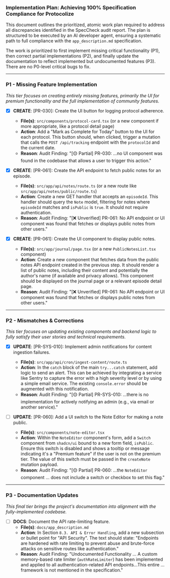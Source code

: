 ### **Implementation Plan: Achieving 100% Specification Compliance for Protocolize**

This document outlines the prioritized, atomic work plan required to address all discrepancies identified in the SpecCheck audit report. The plan is structured to be executed by an AI developer agent, ensuring a systematic path to full compliance with the `app_description.md` specification.

The work is prioritized to first implement missing critical functionality (P1), then correct partial implementations (P2), and finally update the documentation to reflect implemented but undocumented features (P3). There are no P0-level critical bugs to fix.

---

### **P1 - Missing Feature Implementation**

*This tier focuses on creating entirely missing features, primarily the UI for premium functionality and the full implementation of community features.*

- [x] **CREATE**: [PR-030]: Create the UI button for logging protocol adherence.
    - **File(s)**: `src/components/protocol-card.tsx` (or a new component if more appropriate, like a protocol detail page)
    - **Action**: Add a "Mark as Complete for Today" button to the UI for each protocol. This button should, when clicked, trigger a mutation that calls the `POST /api/tracking` endpoint with the `protocolId` and the current date.
    - **Reason**: Audit Finding: "[🟡 Partial] PR-030: ...no UI component was found in the codebase that allows a user to trigger this action."

- [x] **CREATE**: [PR-061]: Create the API endpoint to fetch public notes for an episode.
    - **File(s)**: `src/app/api/notes/route.ts` (or a new route like `src/app/api/notes/public/route.ts`)
    - **Action**: Create a new GET handler that accepts an `episodeId`. This handler should query the `Note` model, filtering for notes where `episodeId` matches and `isPublic` is `true`. It should not require authentication.
    - **Reason**: Audit Finding: "[❌ Unverified] PR-061: No API endpoint or UI component was found that fetches or displays public notes from other users."

- [x] **CREATE**: [PR-061]: Create the UI component to display public notes.
    - **File(s)**: `src/app/journal/page.tsx` (or a new `PublicNotesList.tsx` component)
    - **Action**: Create a new component that fetches data from the public notes API endpoint created in the previous step. It should render a list of public notes, including their content and potentially the author's name (if available and privacy allows). This component should be displayed on the journal page or a relevant episode detail page.
    - **Reason**: Audit Finding: "[❌ Unverified] PR-061: No API endpoint or UI component was found that fetches or displays public notes from other users."

---

### **P2 - Mismatches & Corrections**

*This tier focuses on updating existing components and backend logic to fully satisfy their user stories and technical requirements.*

- [x] **UPDATE**: [PR-SYS-010]: Implement admin notifications for content ingestion failures.
    - **File(s)**: `src/app/api/cron/ingest-content/route.ts`
    - **Action**: In the `catch` block of the main `try...catch` statement, add logic to send an alert. This can be achieved by integrating a service like Sentry to capture the error with a high severity level or by using a simple email service. The existing `console.error` should be augmented with this notification.
    - **Reason**: Audit Finding: "[🟡 Partial] PR-SYS-010: ...there is no implementation for actively notifying an admin (e.g., via email or another service)."

- [ ] **UPDATE**: [PR-060]: Add a UI switch to the Note Editor for making a note public.
    - **File(s)**: `src/components/note-editor.tsx`
    - **Action**: Within the `NoteEditor` component's form, add a `Switch` component from `shadcn/ui` bound to a new form field, `isPublic`. Ensure this switch is disabled and shows a tooltip or message indicating it's a "Premium feature" if the user is not on the premium tier. The value of this switch must be passed in the `createNote` mutation payload.
    - **Reason**: Audit Finding: "[🟡 Partial] PR-060: ...the `NoteEditor` component ... does not include a switch or checkbox to set this flag."

---

### **P3 - Documentation Updates**

*This final tier brings the project's documentation into alignment with the fully-implemented codebase.*

- [ ] **DOCS**: Document the API rate-limiting feature.
    - **File(s)**: `docs/app_description.md`
    - **Action**: In Section `8.3. API & Error Handling`, add a new subsection or bullet point for "API Security". The text should state: "Endpoints are hardened with rate limiting to prevent abuse and brute-force attacks on sensitive routes like authentication."
    - **Reason**: Audit Finding: "Undocumented Functionality ... A custom memory-based rate limiter (`authRateLimiter`) has been implemented and applied to all authentication-related API endpoints...This entire ... framework is not mentioned in the specification."
